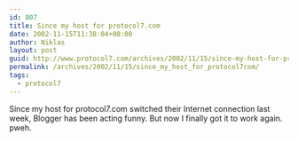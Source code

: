 ```yaml
---
id: 807
title: Since my host for protocol7.com
date: 2002-11-15T11:38:04+00:00
author: Niklas
layout: post
guid: http://www.protocol7.com/archives/2002/11/15/since-my-host-for-protocol7com/
permalink: /archives/2002/11/15/since_my_host_for_protocol7com/
tags:
  - protocol7
---
```

<div class='microid-605edd9a8cea37e252886ff891abeb410c724d52'>
  <p>
    Since my host for protocol7.com switched their Internet connection last week, Blogger has been acting funny. But now I finally got it to work again. pweh.
  </p>
</div>